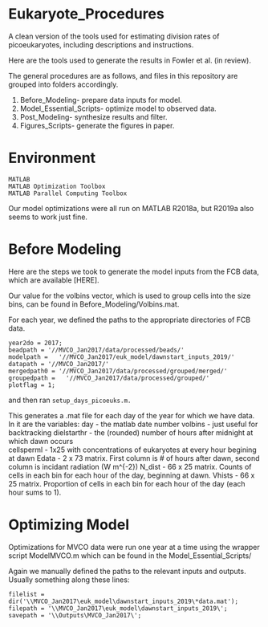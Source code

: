 # Eukaryote_Procedures
A clean version of the tools used for estimating division rates of picoeukaryotes, including descriptions and instructions. 

Here are the tools used to generate the results in Fowler et al. (in review). 

The general procedures are as follows, and files in this repository are grouped into folders accordingly. 
  1. Before_Modeling- prepare data inputs for model. 
  2. Model_Essential_Scripts- optimize model to observed data. 
  3. Post_Modeling- synthesize results and filter. 
  4. Figures_Scripts- generate the figures in paper. 


# Environment 
    MATLAB 
    MATLAB Optimization Toolbox 
    MATLAB Parallel Computing Toolbox

Our model optimizations were all run on MATLAB R2018a, but R2019a also seems to work just fine. 


# Before Modeling
Here are the steps we took to generate the model inputs from the FCB data, which are available [HERE].

Our value for the volbins vector, which is used to group cells into the size bins, can be found in Before_Modeling/Volbins.mat. 

For each year, we defined the paths to the appropriate directories of FCB data. 
    
    year2do = 2017;
    beadpath = '//MVCO_Jan2017/data/processed/beads/'
    modelpath =   '//MVCO_Jan2017/euk_model/dawnstart_inputs_2019/'
    datapath = '//MVCO_Jan2017/'
    mergedpath0 = '//MVCO_Jan2017/data/processed/grouped/merged/'
    groupedpath =   '//MVCO_Jan2017/data/processed/grouped/'
    plotflag = 1;

and then ran `setup_days_picoeuks.m.`

This generates a .mat file for each day of the year for which we have data. In it are the variables: 
day - the matlab date number 
volbins - just useful for backtracking 
dielstarthr - the (rounded) number of hours after midnight at which dawn occurs  
cellsperml - 1x25 with concentrations of eukaryotes at every hour begining at dawn 
Edata - 2 x 73 matrix. First column is # of hours after dawn, second column is incidant radiation (W m^{-2}) 
N_dist - 66 x 25 matrix. Counts of cells in each bin for each hour of the day, beginning at dawn. 
Vhists - 66 x 25 matrix. Proportion of cells in each bin for each hour of the day (each hour sums to 1). 


# Optimizing Model 
Optimizations for MVCO data were run one year at a time using the wrapper script ModelMVCO.m which can be found in the Model_Essential_Scripts/ 

Again we manually defined the paths to the relevant inputs and outputs. 
Usually something along these lines: 
    
    filelist = dir('\\MVCO_Jan2017\euk_model\dawnstart_inputs_2019\*data.mat');
    filepath = '\\MVCO_Jan2017\euk_model\dawnstart_inputs_2019\';
    savepath = '\\Outputs\MVCO_Jan2017\'; 

